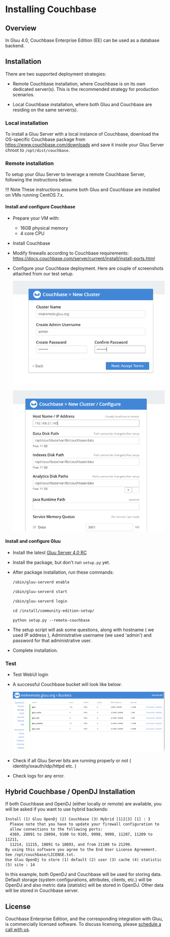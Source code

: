 # Installing Couchbase
## Overview

In Gluu 4.0, Couchbase Enterprise Edition (EE) can be used as a database backend. 

## Installation

There are two supported deployment strategies: 

- Remote Couchbase installation, where Couchbase is on its own dedicated server(s). This is the recommended strategy for production scenarios. 

- Local Couchbase installation, where both Gluu and Couchbase are residing on the same server(s).


### Local installation

To install a Gluu Server with a local instance of Couchbase, download the OS-specific Couchbase package from https://www.couchbase.com/downloads and save it inside your Gluu Server chroot to `/opt/dist/couchbase`.

### Remote installation

To setup your Gluu Server to leverage a remote Couchbase Server, following the instructions below. 

!!! Note
    These instructions assume both Gluu and Couchbase are installed on VMs running CentOS 7.x. 

#### Install and configure Couchbase

- Prepare your VM with: 
  - 16GB physical memory
  - 4 core CPU 
- Install Couchbase 
- Modify firewalls according to Couchbase requirements: https://docs.couchbase.com/server/current/install/install-ports.html
- Configure your Couchbase deployment. Here are couple of screenshots attached from our test setup. 

    ![image](./img/CB_remote_one.PNG)

    ![image](./img/CB_remote_two.PNG)

#### Install and configure Gluu

- Install the latest [Gluu Server 4.0 RC](https://gluu.org/docs/ce/4.0/installation-guide/install/) 
- Install the package, but don't run `setup.py` yet. 
- After package installation, run these commands: 
    ```
    /sbin/gluu-serverd enable
    ```
    
    ```
    /sbin/gluu-serverd start
    ```
    
    ```
    /sbin/gluu-serverd login
    ```
    
    ```
    cd /install/community-edition-setup/
    ```
    
    ```
    python setup.py --remote-couchbase
    ```
    
- The setup script will ask some questions, along with hostname ( we used IP address ), Administrative username (we used 'admin') and password for that administrative user. 
- Complete installation. 

### Test

- Test WebUI login
- A successful Couchbase bucket will look like below: 
 
    ![image](./img/CB_remote_successful_bucket.PNG)
 
- Check if all Gluu Server bits are running properly or not ( identity/oxauth/idp/httpd etc. ) 
- Check logs for any error. 

## Hybrid Couchbase / OpenDJ Installation

If both Couchbase and OpenDJ (either locally or remote) are available, you will be asked if you want to use hybrid backends:

```
Install (1) Gluu OpenDj (2) Couchbase (3) Hybrid [1|2|3] [1] : 3
  Please note that you have to update your firewall configuration to
  allow connections to the following ports:
  4369, 28091 to 28094, 9100 to 9105, 9998, 9999, 11207, 11209 to 11211,
  11214, 11215, 18091 to 18093, and from 21100 to 21299.
By using this software you agree to the End User License Agreement.
See /opt/couchbase/LICENSE.txt.
Use Gluu OpenDj to store (1) default (2) user (3) cache (4) statistic (5) site : 14
```

In this example, both OpenDJ and Couchbase will be used for storing data. Default storage (system configurations, attributes, clients, etc.) will be OpenDJ and also metric data (statistic) will be stored in OpenDJ. Other data will be stored in Couchbase server.


## License

Couchbase Enterprise Edition, and the corresponding integration with Gluu, is commercially licensed software. To discuss licensing, please [schedule a call with us](https://gluu.org/booking). 
